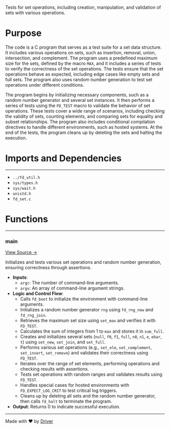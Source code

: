 <!--------------------------------------------------------------------------------->
<!-- IMPORTANT: This file is auto-generated by Driver (https://driver.ai). -------->
<!-- Manual edits may be overwritten on future commits. --------------------------->
<!--------------------------------------------------------------------------------->

Tests for set operations, including creation, manipulation, and validation of sets with various operations.

# Purpose
The code is a C program that serves as a test suite for a set data structure. It includes various operations on sets, such as insertion, removal, union, intersection, and complement. The program uses a predefined maximum size for the sets, defined by the macro `MAX`, and it includes a series of tests to verify the correctness of the set operations. The tests ensure that the set operations behave as expected, including edge cases like empty sets and full sets. The program also uses random number generation to test set operations under different conditions.

The program begins by initializing necessary components, such as a random number generator and several set instances. It then performs a series of tests using the `FD_TEST` macro to validate the behavior of set operations. These tests cover a wide range of scenarios, including checking the validity of sets, counting elements, and comparing sets for equality and subset relationships. The program also includes conditional compilation directives to handle different environments, such as hosted systems. At the end of the tests, the program cleans up by deleting the sets and halting the execution.
# Imports and Dependencies

---
- `../fd_util.h`
- `sys/types.h`
- `sys/wait.h`
- `unistd.h`
- `fd_set.c`


# Functions

---
### main<!-- {{#callable:main}} -->
[View Source →](<../../../../../src/util/tmpl/test_set.c#L14>)

Initializes and tests various set operations and random number generation, ensuring correctness through assertions.
- **Inputs**:
    - `argc`: The number of command-line arguments.
    - `argv`: An array of command-line argument strings.
- **Logic and Control Flow**:
    - Calls `fd_boot` to initialize the environment with command-line arguments.
    - Initializes a random number generator `rng` using `fd_rng_new` and `fd_rng_join`.
    - Retrieves the maximum set size using `set_max` and verifies it with `FD_TEST`.
    - Calculates the sum of integers from 1 to `max` and stores it in `sum_full`.
    - Creates and initializes several sets (`null`, `f0`, `f1`, `full`, `n0`, `n1`, `e`, `ebar`, `t`) using `set_new`, `set_join`, and `set_full`.
    - Performs various set operations (e.g., `set_ele`, `set_complement`, `set_insert`, `set_remove`) and validates their correctness using `FD_TEST`.
    - Iterates over the range of set elements, performing operations and checking results with assertions.
    - Tests set operations with random ranges and validates results using `FD_TEST`.
    - Handles special cases for hosted environments with `FD_EXPECT_LOG_CRIT` to test critical log triggers.
    - Cleans up by deleting all sets and the random number generator, then calls `fd_halt` to terminate the program.
- **Output**: Returns 0 to indicate successful execution.



---
Made with ❤️ by [Driver](https://www.driver.ai/)